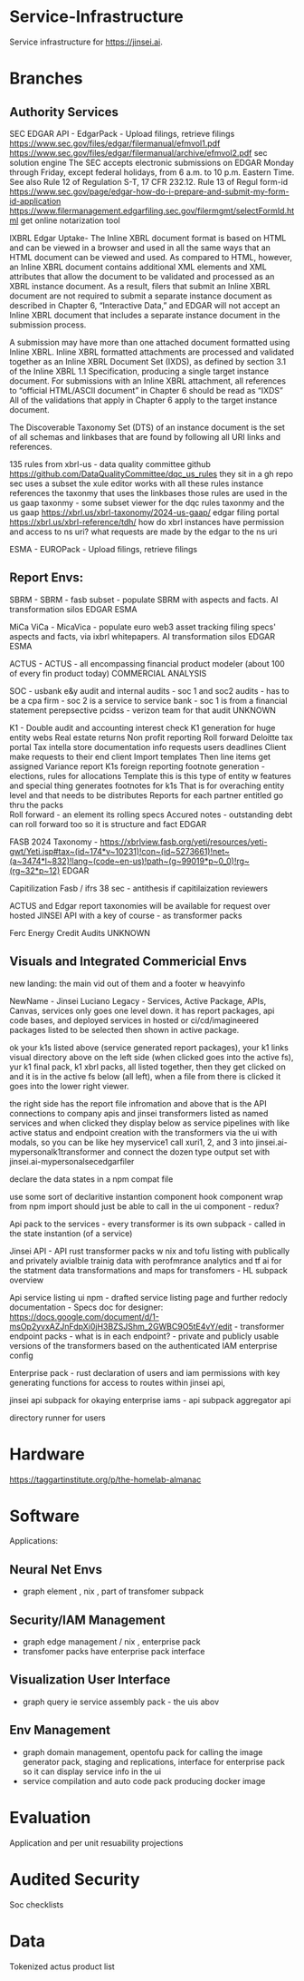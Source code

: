 # Service-Infrastructure

Service infrastructure for  https://jinsei.ai.

# Branches

## Authority Services

SEC EDGAR API - EdgarPack - Upload filings, retrieve filings
https://www.sec.gov/files/edgar/filermanual/efmvol1.pdf
https://www.sec.gov/files/edgar/filermanual/archive/efmvol2.pdf
sec solution engine
The SEC accepts electronic submissions on EDGAR Monday through Friday, except federal holidays, from 6 a.m. to 10 p.m. Eastern Time. See also Rule 12 of Regulation S-T, 17 CFR 232.12. Rule 13 of Regul
form-id 
https://www.sec.gov/page/edgar-how-do-i-prepare-and-submit-my-form-id-application
 https://www.filermanagement.edgarfiling.sec.gov/filermgmt/selectFormId.html
get online notarization tool

IXBRL Edgar Uptake- The Inline XBRL document format is based on HTML and can be viewed in a browser and used in all the same ways that an HTML document can be viewed and used. As compared to HTML, however, an Inline XBRL document contains additional XML elements and XML attributes that allow the document to be validated and processed as an XBRL instance document. As a result, filers that submit an Inline XBRL document are not required to submit a separate instance document as described in Chapter 6, “Interactive Data,” and EDGAR will not accept an Inline XBRL document that includes a separate instance document in the submission process.

A submission may have more than one attached document formatted using Inline XBRL. Inline XBRL formatted attachments are processed and validated together as an Inline XBRL Document Set (IXDS), as defined by section 3.1 of the Inline XBRL 1.1 Specification, producing a single target instance document. For submissions with an Inline XBRL attachment, all references to “official HTML/ASCII document” in Chapter 6 should be read as “IXDS” All of the validations that apply in Chapter 6 apply to the target instance document.

The Discoverable Taxonomy Set (DTS) of an instance document is the set of all schemas and linkbases that are found by following all URI links and references.

135 rules from xbrl-us  - data quality committee github https://github.com/DataQualityCommittee/dqc_us_rules
they sit in a gh repo sec uses a subset 
the xule editor works with all these rules 
instance references the taxonmy that uses the linkbases 
those rules are used in the us gaap taxonmy - some subset 
viewer for the dqc rules taxonmy and the us gaap https://xbrl.us/xbrl-taxonomy/2024-us-gaap/
edgar filing portal 
https://xbrl.us/xbrl-reference/tdh/
how do xbrl instances have permission and access to ns uri? what requests are made by the edgar to the ns uri

ESMA - EUROPack - Upload filings, retrieve filings

## Report Envs:

SBRM - SBRM - fasb subset - populate SBRM with aspects and facts. AI transformation silos
EDGAR ESMA

MiCa ViCa  - MicaVica - populate euro web3 asset tracking filing specs' aspects and facts, via ixbrl whitepapers. AI transformation silos 
EDGAR ESMA

ACTUS - ACTUS - all encompassing financial product modeler (about 100 of every fin product today)
COMMERCIAL ANALYSIS 

SOC - usbank e&y audit and internal audits - soc 1 and soc2 audits - has to be a cpa firm - soc 2 is a service to service bank - soc 1 is from a financial statement perepsective 
pcidss - verizon team for that audit 
UNKNOWN

K1 - Double audit and accounting interest check 
K1 generation for huge entity webs
Real estate returns 
Non profit reporting 
Roll forward 
Deloitte tax portal 
Tax intella store documentation info requests users deadlines 
Client make requests to their end client 
Import templates 
Then line items get assigned 
Variance report 
K1s foreign reporting footnote generation - elections, rules for allocations
Template this is this type of entity w features and special thing generates footnotes for k1s 
That is for overaching entity level and that needs to be distributes 
Reports for each partner entitled go thru the packs  
Roll forward - an element its rolling specs 
Accured notes - outstanding debt can roll forward too so it is structure and fact 
EDGAR


FASB 2024 Taxonomy - https://xbrlview.fasb.org/yeti/resources/yeti-gwt/Yeti.jsp#tax~(id~174*v~10231)!con~(id~5273661)!net~(a~3474*l~832)!lang~(code~en-us)!path~(g~99019*p~0_0)!rg~(rg~32*p~12)
EDGAR

Capitilization Fasb / ifrs 38 sec - antithesis if capitilaization reviewers

ACTUS and Edgar report taxonomies will be available for request over hosted JINSEI API with a key of course - as transformer packs

Ferc Energy Credit Audits
UNKNOWN

## Visuals and Integrated Commericial Envs 

new landing: the main vid out of them and a footer w heavyinfo

NewName - Jinsei Luciano Legacy -  Services, Active Package, APIs, Canvas, services only goes one level down. it has report packages, api code bases, and deployed services in hosted or ci/cd/imagineered packages listed to be selected then shown in active package. 

ok your k1s listed above (service generated report packages), your k1 links visual directory above on the left side (when clicked goes into the active fs), yur k1 final pack, k1 xbrl packs, all listed together, then they get clicked on and it is in the active fs below (all left), when a file from there is clicked it goes into the lower right viewer. 

the right side has the report file infromation and above that is the API connections to company apis and jinsei transformers listed as named services and when clicked they display below as service pipelines with like active status and endpoint creation with the transformers via the ui with modals, so you can be like hey myservice1 call xuri1, 2, and 3 into jinsei.ai-mypersonalk1transformer and connect the dozen type output set with jinsei.ai-mypersonalsecedgarfiler 

declare the data states in a npm compat file

use some sort of declaritive instantion component hook component wrap from npm import should just be able to call in the ui component - redux? 

Api pack to the services - every transformer is its own subpack - called in the state instantion (of a service)

Jinsei API - API rust transformer packs w nix and tofu listing with publically and privately avialble trainig data with perofmrance analytics and tf ai for the statment data transformations and maps for transfomers - HL subpack overview

Api service listing ui npm - drafted service listing page and further redocly documentation - Specs doc for designer: https://docs.google.com/document/d/1-msOp2yvxAZJnFdpXi0jH3BZSJShm_2GWBC9O5tE4vY/edit - transformer endpoint packs - what is in each endpoint? - private and publicly usable versions of the transformers based on the authenticated IAM enterprise config

Enterprise pack - rust declaration of users and iam permissions with key generating functions for access to routes within jinsei api, 

jinsei api subpack for okaying enterprise iams - api subpack aggregator api 

directory runner for users

# Hardware

https://taggartinstitute.org/p/the-homelab-almanac

# Software

Applications:

## Neural Net Envs
 - graph element , nix , part of transfomer subpack

## Security/IAM Management 
- graph edge management / nix , enterprise pack
- transfomer packs have enterprise pack interface

## Visualization User Interface
- graph query ie service assembly pack - the uis abov

## Env Management
- graph domain management, opentofu pack for calling the image generator pack, staging and replications, interface for enterprise pack so it can display service info in the ui
- service compilation and auto code pack producing docker image

# Evaluation

Application and per unit resuability projections

# Audited Security

Soc checklists

# Data

Tokenized actus product list
